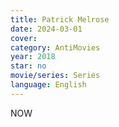 ```yaml
---
title: Patrick Melrose
date: 2024-03-01
cover: 
category: AntiMovies
year: 2018
star: no
movie/series: Series
language: English
---
```

NOW







